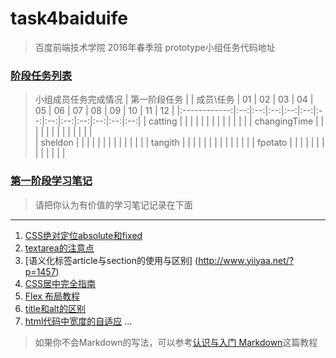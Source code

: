 # task4baiduife
> 百度前端技术学院 2016年春季班 prototype小组任务代码地址


### [阶段任务列表](http://ife.baidu.com/task/all)
> 小组成员任务完成情况
|                             第一阶段任务                                 |
| 成员\任务    | 01 | 02 | 03 | 04 | 05 | 06 | 07 | 08 | 09 | 10 | 11 | 12 |
|:------------:|:--:|:--:|:--:|:--:|:--:|:--:|:--:|:--:|:--:|:--:|:--:|:--:|
| catting      |    |    |    |    |    |    |    |    |    |    |    |    |
| changingTime |    |    |    |    |    |    |    |    |    |    |    |    |    
| sheldon      |    |    |    |    |    |    |    |    |    |    |    |    |
| tangith      |    |    |    |    |    |    |    |    |    |    |    |    |
| fpotato      |    |    |    |    |    |    |    |    |    |    |    |    | 


### [第一阶段学习笔记](http://ife.baidu.com/note/all)
> 请把你认为有价值的学习笔记记录在下面


***
1. [CSS绝对定位absolute和fixed](http://ife.baidu.com/note/detail?noteId=41)
2. [textarea的注意点](http://www.monmonkey.com/rumenpian/html/textarea.html)
3. [语义化标签article与section的使用与区别] (http://www.yiiyaa.net/?p=1457)
4. [CSS居中完全指南](http://www.jianshu.com/p/2df4828adfd4)
5. [Flex 布局教程](http://www.ruanyifeng.com/blog/2015/07/flex-grammar.html?utm_source=tuicool)
6. [title和alt的区别](http://www.phpwind.net/read/2006363)
7. [html代码中宽度的自适应](http://zhidao.baidu.com/link?url=A4Uzqy5A3-Lu6oO5PiuRqeDeoOEcCReRZFcepI9pQmmhoysSFHH6wEwy1RXcaeB4FKU-JsLoHqUoKzNNkefXVtcd__PmeFg4LVQauB3h2pm)
...



> 如果你不会Markdown的写法，可以参考[认识与入门 Markdown](http://sspai.com/25137)这篇教程
